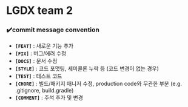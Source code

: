 # LGDX team 2

### ✔️commit message convention ###
- **`[FEAT]`** : 새로운 기능 추가
- **`[FIX]`** : 버그/에러 수정
- **`[DOCS]`** : 문서 수정
- **`[STYLE]`** : 코드 포맷팅, 세미콜론 누락 등 (코드 변경이 없는 경우)
- **`[TEST]`** : 테스트 코드
- **`[CHORE]`** : 빌드/패키지 매니저 수정, production code와 무관한 부분 (e.g. .gitignore, build.gradle)
- **`[COMMENT]`** : 주석 추가 및 변경
